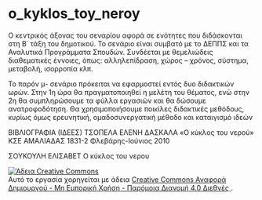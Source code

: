 # o_kyklos_toy_neroy
 O κεντρικός άξονας του σεναρίου αφορά σε ενότητες που διδάσκονται στη Β΄ τάξη του δημοτικού.
 Το σενάριο είναι συμβατό με το ΔΕΠΠΣ και τα Αναλυτικά Προγράμματα Σπουδών. 
 Συνδέεται με θεμελιώδεις διαθεματικές έννοιες, όπως: αλληλεπίδραση, χώρος –
χρόνος, σύστημα, μεταβολή, ισορροπία κλπ.

Το παρόν μ- σενάριο πρόκειται να εφαρμοστεί εντός δυο διδακτικών ωρών. Στην 1η ώρα θα πραγματοποιηθεί η μελέτη του θέματος, ενώ στην 2η θα συμπληρώσουμε τα φύλλα εργασιών και θα δώσουμε ανατροφοδότηση. Θα χρησιμοποιήσουμε ποικίλες διδακτικές μεθόδους, κυρίως όμως ερευνητική, ομαδοσυνεργατική μέθοδο και καταιγισμό ιδεών

ΒΙΒΛΙΟΓΡΑΦΙΑ (ΙΔΕΕΣ)
ΤΣΟΠΕΛΑ ΕΛΕΝΗ ΔΑΣΚΑΛΑ «Ο κύκλος του νερού» ΚΣΕ ΑΜΑΛΙΑΔΑΣ 1831-2
Φλεβάρης-Ιούνιος 2010

ΣΟΥΚΟΥΛΗ ΕΛΙΣΑΒΕΤ Ο κύκλος του νερου

<a rel="license" href="http://creativecommons.org/licenses/by-nc-sa/4.0/"><img alt="Άδεια Creative Commons" style="border-width:0" src="https://i.creativecommons.org/l/by-nc-sa/4.0/88x31.png" /></a><br />Αυτό το εργασία χορηγείται με άδεια <a rel="license" href="http://creativecommons.org/licenses/by-nc-sa/4.0/">Creative Commons Αναφορά Δημιουργού - Μη Εμπορική Χρήση - Παρόμοια Διανομή 4.0 Διεθνές </a>.
